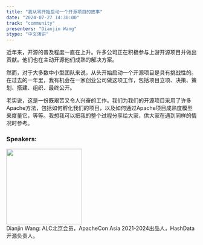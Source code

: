 ```yaml
---
title: "我从零开始启动一个开源项目的故事"
date: "2024-07-27 14:30:00" 
track: "community"
presenters: "Dianjin Wang"
stype: "中文演讲"
---
```

近年来，开源的普及程度一直在上升。许多公司正在积极参与上游开源项目并做出贡献。他们也在主动开源他们成熟的解决方案。

然而，对于大多数中小型团队来说，从头开始启动一个开源项目是具有挑战性的。在过去的一年里，我有机会在一家创业公司做这项工作，包括项目立项、决策、策划、搭建、组织、最终公开。

老实说，这是一份既艰苦又令人兴奋的工作。我们为我们的开源项目采用了许多Apache方法，包括如何孵化我们的项目，以及如何通过Apache项目成熟度模型来度量它，等等。我想我可以把我的整个过程分享给大家，供大家在遇到同样的情况时参考。
 ### Speakers: 
 <img src="https://sessionize.com/image/ba51-400o400o1-JXYRfvPWpWpQEji2NhNp6J.jpg" width="200" /><br>Dianjin Wang: ALC北京会员，ApacheCon Asia 2021-2024出品人，HashData开源负责人。
 <br><br>